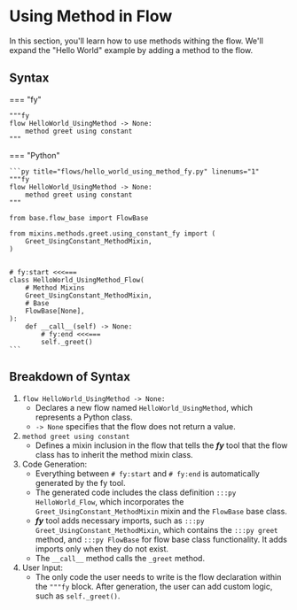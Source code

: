 # Using Method in Flow

In this section, you'll learn how to use methods withing the flow. We'll expand the "Hello World" example by adding a method to the flow.

## Syntax

=== "fy"

    """fy
    flow HelloWorld_UsingMethod -> None:
        method greet using constant
    """

=== "Python"
    
    ```py title="flows/hello_world_using_method_fy.py" linenums="1"
    """fy
    flow HelloWorld_UsingMethod -> None:
        method greet using constant
    """

    from base.flow_base import FlowBase
    
    from mixins.methods.greet.using_constant_fy import (
        Greet_UsingConstant_MethodMixin,
    )
    
    
    # fy:start <<<===
    class HelloWorld_UsingMethod_Flow(
        # Method Mixins
        Greet_UsingConstant_MethodMixin,
        # Base
        FlowBase[None],
    ):
        def __call__(self) -> None:
            # fy:end <<<===
            self._greet()
    ```

## Breakdown of Syntax

1. `flow HelloWorld_UsingMethod -> None:`
    - Declares a new flow named `HelloWorld_UsingMethod`, which represents a Python class. 
    - `-> None` specifies that the flow does not return a value.
2. `method greet using constant`
    - Defines a mixin inclusion in the flow that tells the ___fy___ tool that the flow class has to inherit the method mixin class.
3. Code Generation:
    - Everything between `# fy:start` and `# fy:end` is automatically generated by the fy tool.
    - The generated code includes the class definition `:::py HelloWorld_Flow`, which incorporates the `Greet_UsingConstant_MethodMixin` mixin and the `FlowBase` base class. 
    - ___fy___ tool adds necessary imports, such as `:::py Greet_UsingConstant_MethodMixin`, which contains the `:::py greet` method, and `:::py FlowBase` for flow base class functionality. It adds imports only when they do not exist.
    - The `__call__` method calls the `_greet` method.
4. User Input:
    - The only code the user needs to write is the flow declaration within the `"""fy` block. After generation, the user can add custom logic, such as `self._greet()`.
